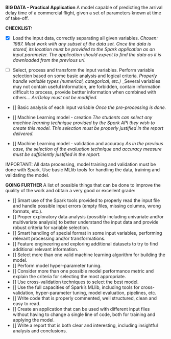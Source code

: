 **BIG DATA - Practical Application**
A model capable of predicting the arrival delay time of a commercial flight, given a set of parameters known at time of take-off.

**CHECKLIST:**

- [x] Load the input data, correctly separating all given variables.
_Chosen: 1987. Must work with any subset of the data set._
_Once the data is stored, its location must be provided to the
Spark application as an input parameter. The application should expect to find the data as it is downloaded from the previous
url._

- [ ] Select, process and transform the input variables. Perform variable selection based on some basic analysis and logical criteria.
_Properly handle variable types (numerical, categorical, etc.)_
_Several variables may not contain useful information, are forbidden, contain information difficult to process, provide bettter information when combined with others...
_ArrDelay must not be modified._

- [] Basic analysis of each input variable
_Once the pre-processing is done._

- [] Machine Learning model - creation
_The students can select any machine learning technique
provided by the Spark API they wish to create this model. This selection must be properly
justified in the report delivered._

- [] Machine Learning model - validation and accuracy 
_As in the previous case, the selection of the evaluation technique and accuracy measure must
be sufficiently justified in the report._

IMPORTANT: All data processing, model training and validation must be done with Spark. Use basic MLlib tools for handling the data, training and validating the model.


**GOING FURTHER**
A list of possible things that can be done to improve the quality of the
work and obtain a very good or excellent grade:
- [] Smart use of the Spark tools provided to properly read the input file and handle possible
input errors (empty files, missing columns, wrong formats, etc.).
- [] Proper exploratory data analysis (possibly including univariate and/or multivariate
analysis) to better understand the input data and provide robust criteria for variable
selection.
- [] Smart handling of special format in some input variables, performing relevant processing
and/or transformations.
- [] Feature engineering and exploring additional datasets to try to find additional relevant
information.
- [] Select more than one valid machine learning algorithm for building the model.
- [] Perform model hyper-parameter tuning.
- [] Consider more than one possible model performance metric and explain the criteria for
selecting the most appropriate.
- [] Use cross-validation techniques to select the best model.
- [] Use the full capacities of Spark’s MLlib, including tools for cross-validation,
hyper-parameter tuning, model evaluation, pipelines, etc.
- [] Write code that is properly commented, well structured, clean and easy to read.
- [] Create an application that can be used with different input files without having to change
a single line of code, both for training and applying the model.
- [] Write a report that is both clear and interesting, including insightful analysis and
conclusions.
